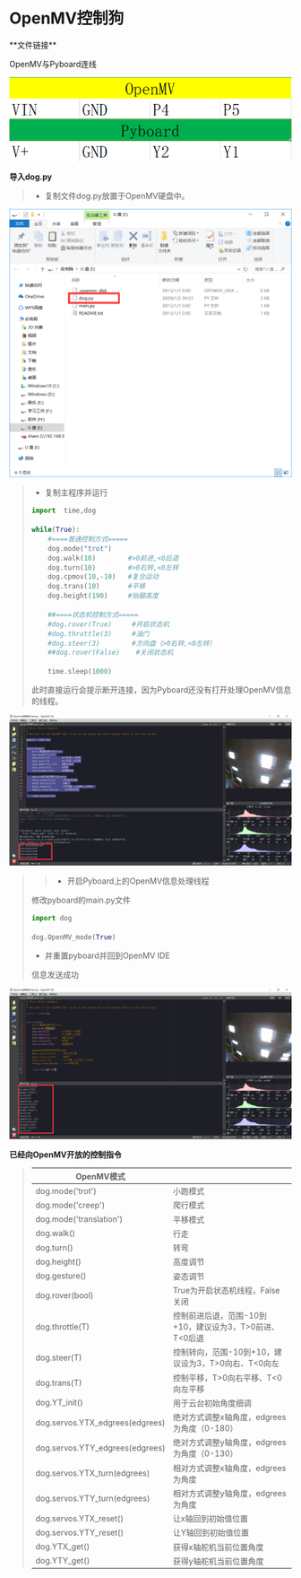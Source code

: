 # OpenMV控制狗

\*\*文件链接**

OpenMV与Pyboard连线

![](/pic/ch4/4.4.4/1.png) 

**导入dog.py**

>* 复制文件dog.py放置于OpenMV硬盘中。

![](/pic/ch4/4.4.4/2.png) 

>* 复制主程序并运行
>
> ```python
> import  time,dog
> 
> while(True):
>     #====普通控制方式=====
>     dog.mode("trot")
>     dog.walk(10)        #>0前进,<0后退
>     dog.turn(10)        #>0右转,<0左转
>     dog.cpmov(10,-10)   #复合运动
>     dog.trans(10)       #平移
>     dog.height(190)     #抬腿高度
> 
>     ##====状态机控制方式=====
>     #dog.rover(True)     #开启状态机
>     #dog.throttle(3)     #油门
>     #dog.steer(3)        #方向盘（>0右转,<0左转）
>     ##dog.rover(False)    #关闭状态机
> 
>     time.sleep(1000)
> ```
>
> 此时直接运行会提示断开连接，因为Pyboard还没有打开处理OpenMV信息的线程。

![](/pic/ch4/4.4.4/3.png) 

>>* 开启Pyboard上的OpenMV信息处理线程
>
>   修改pyboard的main.py文件
>
> ```python
> import dog
> 
> dog.OpenMV_mode(True)
> ```
>
>* 并重置pyboard并回到OpenMV IDE
>
>  信息发送成功
>

![](/pic/ch4/4.4.4/4.png) 

**已经向OpenMV开放的控制指令**

>| OpenMV模式                      |                                                         |
>| ------------------------------- | ------------------------------------------------------- |
>| dog.mode('trot')                | 小跑模式                                                |
>| dog.mode('creep')               | 爬行模式                                                |
>| dog.mode('translation')         | 平移模式                                                |
>| dog.walk()                      | 行走                                                    |
>| dog.turn()                      | 转弯                                                    |
>| dog.height()                    | 高度调节                                                |
>| dog.gesture()                   | 姿态调节                                                |
>| dog.rover(bool)                 | True为开启状态机线程，False关闭                         |
>| dog.throttle(T)                 | 控制前进后退，范围-10到+10，建议设为3，T>0前进、T<0后退 |
>| dog.steer(T)                    | 控制转向，范围-10到+10，建议设为3，T>0向右、T<0向左     |
>| dog.trans(T)                    | 控制平移，T>0向右平移、T<0向左平移                      |
>| dog.YT_init()                   | 用于云台初始角度细调                                    |
>| dog.servos.YTX_edgrees(edgrees) | 绝对方式调整x轴角度，edgrees为角度（0-180）             |
>| dog.servos.YTY_edgrees(edgrees) | 绝对方式调整y轴角度，edgrees为角度（0-130）             |
>| dog.servos.YTX_turn(edgrees)    | 相对方式调整x轴角度，edgrees为角度                      |
>| dog.servos.YTY_turn(edgrees)    | 相对方式调整y轴角度，edgrees为角度                      |
>| dog.servos.YTX_reset()          | 让x轴回到初始值位置                                     |
>| dog.servos.YTY_reset()          | 让Y轴回到初始值位置                                     |
>| dog.YTX_get()                   | 获得x轴舵机当前位置角度                                 |
>| dog.YTY_get()                   | 获得y轴舵机当前位置角度                                 |
